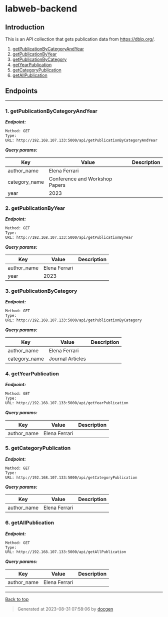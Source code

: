 
# labweb-backend

## Introduction
This is an API collection that gets publication data from https://dblp.org/.


<!--- If we have only one group/collection, then no need for the "ungrouped" heading -->
1. [getPublicationByCategoryAndYear](#1-getpublicationbycategoryandyear)
1. [getPublicationByYear](#2-getpublicationbyyear)
1. [getPublicationByCategory](#3-getpublicationbycategory)
1. [getYearPublication](#4-getyearpublication)
1. [getCategoryPublication](#5-getcategorypublication)
1. [getAllPublication](#6-getallpublication)



## Endpoints


--------



### 1. getPublicationByCategoryAndYear



***Endpoint:***

```bash
Method: GET
Type: 
URL: http://192.168.107.133:5000/api/getPublicationByCategoryAndYear
```



***Query params:***

| Key | Value | Description |
| --- | ------|-------------|
| author_name | Elena Ferrari |  |
| category_name | Conference and Workshop Papers |  |
| year | 2023 |  |



### 2. getPublicationByYear



***Endpoint:***

```bash
Method: GET
Type: 
URL: http://192.168.107.133:5000/api/getPublicationByYear
```



***Query params:***

| Key | Value | Description |
| --- | ------|-------------|
| author_name | Elena Ferrari |  |
| year | 2023 |  |



### 3. getPublicationByCategory



***Endpoint:***

```bash
Method: GET
Type: 
URL: http://192.168.107.133:5000/api/getPublicationByCategory
```



***Query params:***

| Key | Value | Description |
| --- | ------|-------------|
| author_name | Elena Ferrari |  |
| category_name | Journal Articles |  |



### 4. getYearPublication



***Endpoint:***

```bash
Method: GET
Type: 
URL: http://192.168.107.133:5000/api/getYearPublication
```



***Query params:***

| Key | Value | Description |
| --- | ------|-------------|
| author_name | Elena Ferrari |  |



### 5. getCategoryPublication



***Endpoint:***

```bash
Method: GET
Type: 
URL: http://192.168.107.133:5000/api/getCategoryPublication
```



***Query params:***

| Key | Value | Description |
| --- | ------|-------------|
| author_name | Elena Ferrari |  |



### 6. getAllPublication



***Endpoint:***

```bash
Method: GET
Type: 
URL: http://192.168.107.133:5000/api/getAllPublication
```



***Query params:***

| Key | Value | Description |
| --- | ------|-------------|
| author_name | Elena Ferrari |  |



---
[Back to top](#labweb-backend)

>Generated at 2023-08-31 07:58:06 by [docgen](https://github.com/thedevsaddam/docgen)
